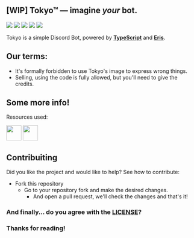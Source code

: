 ## **[WIP]** Tokyo™ — imagine *your* bot.
<img src="https://img.shields.io/badge/license-MIT-lightgrey">
<img src="https://img.shields.io/github/stars/tokyoBotDiscord/tokyo?style=social"> <img src="https://img.shields.io/github/forks/tokyoBotDiscord/tokyo?style=social"> <img src="https://badges.frapsoft.com/typescript/love/typescript.png?v=101"> <img src="https://badges.frapsoft.com/os/v1/open-source.svg?v=103">

Tokyo is a simple Discord Bot, powered by **[TypeScript](https://www.typescriptlang.org/)** and **[Eris](https://abal.moe/Eris/)**.

## Our terms:

- It's formally forbidden to use Tokyo's image to express wrong things.
- Selling, using the code is fully allowed, but you'll need to give the credits.

## Some more info!
Resources used: 
<p align="left"><img src="https://cdn.jsdelivr.net/gh/devicons/devicon/icons/typescript/typescript-original.svg" width="40"/>
<img src="https://cdn.jsdelivr.net/gh/devicons/devicon/icons/nodejs/nodejs-original.svg" width="40"/>

</p>

## Contribuiting

Did you like the project and would like to help? See how to contribute:

- Fork this repository
    - Go to your repository fork and make the desired changes.
        - And open a pull request, we'll check the changes and that's it!

### And finally... do you agree with the **[LICENSE](https://github.com/inex1stent/tokyo/blob/main/LICENSE)**?

### Thanks for reading!